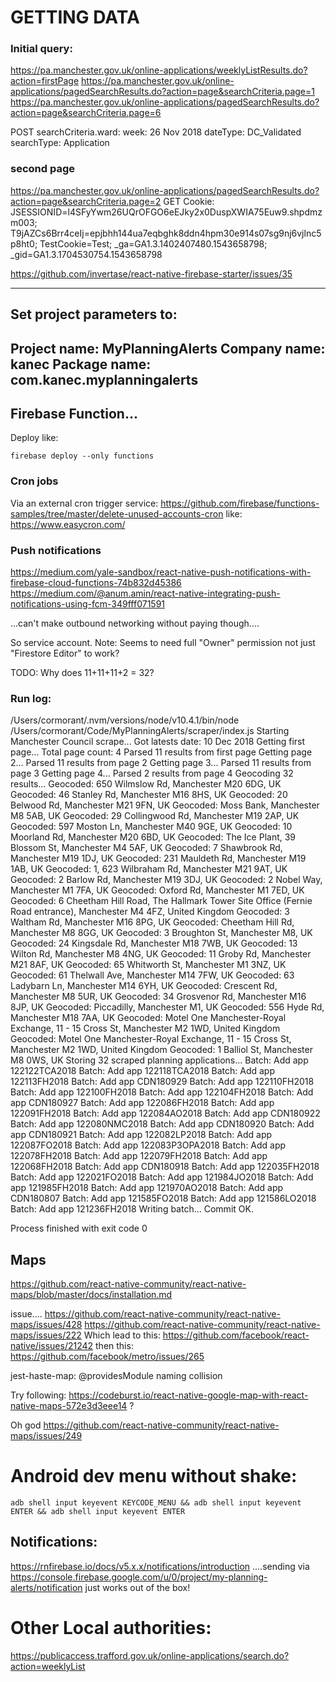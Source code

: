 # GETTING DATA

### Initial query:
https://pa.manchester.gov.uk/online-applications/weeklyListResults.do?action=firstPage
https://pa.manchester.gov.uk/online-applications/pagedSearchResults.do?action=page&searchCriteria.page=1
https://pa.manchester.gov.uk/online-applications/pagedSearchResults.do?action=page&searchCriteria.page=6

POST
searchCriteria.ward: 
week: 26 Nov 2018
dateType: DC_Validated
searchType: Application

### second page
https://pa.manchester.gov.uk/online-applications/pagedSearchResults.do?action=page&searchCriteria.page=2
GET
Cookie: JSESSIONID=l4SFyYwm26UQrOFGO6eEJky2x0DuspXWIA75Euw9.shpdmzm003; T9jAZCs6Brr4ceIj=epjbhh144ua7eqbghk8ddn4hpm30e914s07sg9nj6vjlnc5p8ht0; TestCookie=Test; _ga=GA1.3.1402407480.1543658798; _gid=GA1.3.1704530754.1543658798

https://github.com/invertase/react-native-firebase-starter/issues/35

---------------------------------------------------------
Set project parameters to:
---------------------------------------------------------
Project name:  MyPlanningAlerts
Company name:  kanec
Package name:  com.kanec.myplanningalerts
---------------------------------------------------------

## Firebase Function...

Deploy like:
```
firebase deploy --only functions
```

### Cron jobs
Via an external cron trigger service:
https://github.com/firebase/functions-samples/tree/master/delete-unused-accounts-cron
like:
https://www.easycron.com/

### Push notifications
https://medium.com/yale-sandbox/react-native-push-notifications-with-firebase-cloud-functions-74b832d45386
https://medium.com/@anum.amin/react-native-integrating-push-notifications-using-fcm-349fff071591

...can't make outbound networking without paying though....

So service account.
Note: Seems to need full "Owner" permission not just "Firestore Editor" to work?


TODO: Why does 11+11+11+2 = 32?

### Run log:

/Users/cormorant/.nvm/versions/node/v10.4.1/bin/node /Users/cormorant/Code/MyPlanningAlerts/scraper/index.js
Starting Manchester Council scrape...
Got latests date:  10 Dec 2018
Getting first page...
Total page count:  4
Parsed 11 results from first page
Getting page 2...
Parsed 11 results from page 2
Getting page 3...
Parsed 11 results from page 3
Getting page 4...
Parsed 2 results from page 4
Geocoding 32 results...
Geocoded:  650 Wilmslow Rd, Manchester M20 6DG, UK
Geocoded:  46 Stanley Rd, Manchester M16 8HS, UK
Geocoded:  20 Belwood Rd, Manchester M21 9FN, UK
Geocoded:  Moss Bank, Manchester M8 5AB, UK
Geocoded:  29 Collingwood Rd, Manchester M19 2AP, UK
Geocoded:  597 Moston Ln, Manchester M40 9GE, UK
Geocoded:  10 Moorland Rd, Manchester M20 6BD, UK
Geocoded:  The Ice Plant, 39 Blossom St, Manchester M4 5AF, UK
Geocoded:  7 Shawbrook Rd, Manchester M19 1DJ, UK
Geocoded:  231 Mauldeth Rd, Manchester M19 1AB, UK
Geocoded:  1, 623 Wilbraham Rd, Manchester M21 9AT, UK
Geocoded:  2 Barlow Rd, Manchester M19 3DJ, UK
Geocoded:  2 Nobel Way, Manchester M1 7FA, UK
Geocoded:  Oxford Rd, Manchester M1 7ED, UK
Geocoded:  6 Cheetham Hill Road, The Hallmark Tower Site Office (Fernie Road entrance), Manchester M4 4FZ, United Kingdom
Geocoded:  3 Waltham Rd, Manchester M16 8PG, UK
Geocoded:  Cheetham Hill Rd, Manchester M8 8GG, UK
Geocoded:  3 Broughton St, Manchester M8, UK
Geocoded:  24 Kingsdale Rd, Manchester M18 7WB, UK
Geocoded:  13 Wilton Rd, Manchester M8 4NG, UK
Geocoded:  11 Groby Rd, Manchester M21 8AF, UK
Geocoded:  65 Whitworth St, Manchester M1 3NZ, UK
Geocoded:  61 Thelwall Ave, Manchester M14 7FW, UK
Geocoded:  63 Ladybarn Ln, Manchester M14 6YH, UK
Geocoded:  Crescent Rd, Manchester M8 5UR, UK
Geocoded:  34 Grosvenor Rd, Manchester M16 8JP, UK
Geocoded:  Piccadilly, Manchester M1, UK
Geocoded:  556 Hyde Rd, Manchester M18 7AA, UK
Geocoded:  Motel One Manchester-Royal Exchange, 11 - 15 Cross St, Manchester M2 1WD, United Kingdom
Geocoded:  Motel One Manchester-Royal Exchange, 11 - 15 Cross St, Manchester M2 1WD, United Kingdom
Geocoded:  1 Balliol St, Manchester M8 0WS, UK
Storing 32 scraped planning applications...
Batch: Add app 122122TCA2018
Batch: Add app 122118TCA2018
Batch: Add app 122113FH2018
Batch: Add app CDN180929
Batch: Add app 122110FH2018
Batch: Add app 122100FH2018
Batch: Add app 122104FH2018
Batch: Add app CDN180927
Batch: Add app 122086FH2018
Batch: Add app 122091FH2018
Batch: Add app 122084AO2018
Batch: Add app CDN180922
Batch: Add app 122080NMC2018
Batch: Add app CDN180920
Batch: Add app CDN180921
Batch: Add app 122082LP2018
Batch: Add app 122087FO2018
Batch: Add app 122083P3OPA2018
Batch: Add app 122078FH2018
Batch: Add app 122079FH2018
Batch: Add app 122068FH2018
Batch: Add app CDN180918
Batch: Add app 122035FH2018
Batch: Add app 122021FO2018
Batch: Add app 121984JO2018
Batch: Add app 121985FH2018
Batch: Add app 121970AO2018
Batch: Add app CDN180807
Batch: Add app 121585FO2018
Batch: Add app 121586LO2018
Batch: Add app 121236FH2018
Writing batch...
Commit OK.

Process finished with exit code 0

## Maps
https://github.com/react-native-community/react-native-maps/blob/master/docs/installation.md


issue....
https://github.com/react-native-community/react-native-maps/issues/428
https://github.com/react-native-community/react-native-maps/issues/222
Which lead to this:
https://github.com/facebook/react-native/issues/21242
then this:
https://github.com/facebook/metro/issues/265

jest-haste-map: @providesModule naming collision

Try following:
https://codeburst.io/react-native-google-map-with-react-native-maps-572e3d3eee14
?

Oh god
https://github.com/react-native-community/react-native-maps/issues/249


# Android dev menu without shake:
```
adb shell input keyevent KEYCODE_MENU && adb shell input keyevent ENTER && adb shell input keyevent ENTER
```


## Notifications:

https://rnfirebase.io/docs/v5.x.x/notifications/introduction
....sending via https://console.firebase.google.com/u/0/project/my-planning-alerts/notification just works out of the box!


# Other Local authorities:
https://publicaccess.trafford.gov.uk/online-applications/search.do?action=weeklyList
